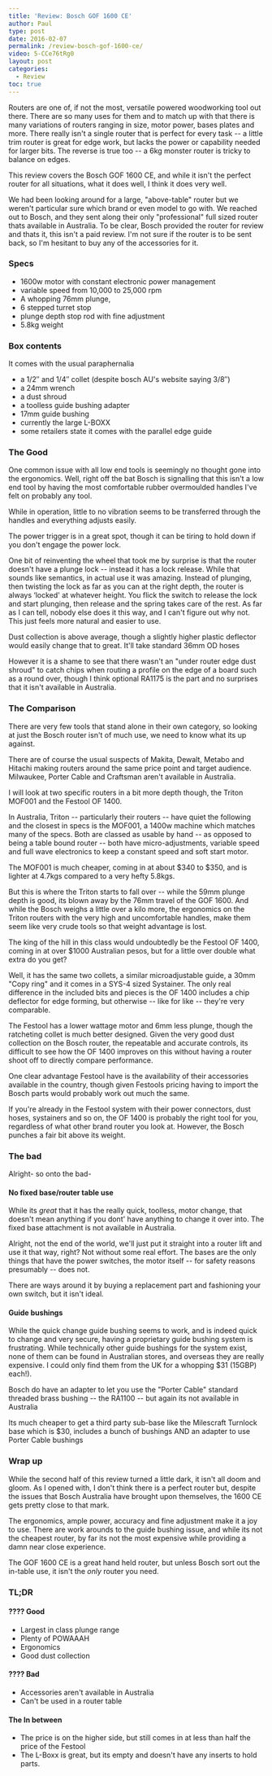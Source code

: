 ```yaml
---
title: 'Review: Bosch GOF 1600 CE'
author: Paul
type: post
date: 2016-02-07
permalink: /review-bosch-gof-1600-ce/
video: 5-CCe76tRg0
layout: post
categories:
  - Review
toc: true
---
```

Routers are one of, if not the most, versatile powered woodworking tool out there. There are so many uses for them and to match up with that there is many variations of routers ranging in size, motor power, bases plates and more. There really isn't a single router that is perfect for every task -- a little trim router is great for edge work, but lacks the power or capability needed for larger bits. The reverse is true too -- a 6kg monster router is tricky to balance on edges.

This review covers the Bosch GOF 1600 CE, and while it isn't the perfect router for all situations, what it does well, I think it does very well.

We had been looking around for a large, "above-table" router but we weren't particular sure which brand or even model to go with. We reached out to Bosch, and they sent along their only "professional" full sized router thats available in Australia. To be clear, Bosch provided the router for review and thats it, this isn't a paid review. I'm not sure if the router is to be sent back, so I'm hesitant to buy any of the accessories for it.

### Specs

  * 1600w motor with constant electronic power management
  * variable speed from 10,000 to 25,000 rpm
  * A whopping 76mm plunge,
  * 6 stepped turret stop
  * plunge depth stop rod with fine adjustment
  * 5.8kg weight

### Box contents

It comes with the usual paraphernalia

  * a 1/2&#8243; and 1/4&#8243; collet (despite bosch AU's website saying 3/8&#8243;)
  * a 24mm wrench
  * a dust shroud
  * a toolless guide bushing adapter
  * 17mm guide bushing
  * currently the large L-BOXX
  * some retailers state it comes with the parallel edge guide

### The Good

One common issue with all low end tools is seemingly no thought gone into the ergonomics. Well, right off the bat Bosch is signalling that this isn't a low end tool by having the most comfortable rubber overmoulded handles I've felt on probably any tool.

While in operation, little to no vibration seems to be transferred through the handles and everything adjusts easily.

The power trigger is in a great spot, though it can be tiring to hold down if you don't engage the power lock.

One bit of reinventing the wheel that took me by surprise is that the router doesn't have a plunge lock -- instead it has a lock release. While that sounds like semantics, in actual use it was amazing. Instead of plunging, then twisting the lock as far as you can at the right depth, the router is always &#8216;locked' at whatever height. You flick the switch to release the lock and start plunging, then release and the spring takes care of the rest. As far as I can tell, nobody else does it this way, and I can't figure out why not. This just feels more natural and easier to use.

Dust collection is above average, though a slightly higher plastic deflector would easily change that to great. It'll take standard 36mm OD hoses

However it is a shame to see that there wasn't an "under router edge dust shroud" to catch chips when routing a profile on the edge of a board such as a round over, though I think optional RA1175 is the part and no surprises that it isn't available in Australia.

### The Comparison

There are very few tools that stand alone in their own category, so looking at just the Bosch router isn't of much use, we need to know what its up against.

There are of course the usual suspects of Makita, Dewalt, Metabo and Hitachi making routers around the same price point and target audience. Milwaukee, Porter Cable and Craftsman aren't available in Australia.

I will look at two specific routers in a bit more depth though, the Triton MOF001 and the Festool OF 1400.

In Australia, Triton -- particularly their routers -- have quiet the following and the closest in specs is the MOF001, a 1400w machine which matches many of the specs. Both are classed as usable by hand -- as opposed to being a table bound router -- both have micro-adjustments, variable speed and full wave electronics to keep a constant speed and soft start motor.

The MOF001 is much cheaper, coming in at about $340 to $350, and is lighter at 4.7kgs compared to a very hefty 5.8kgs.

But this is where the Triton starts to fall over -- while the 59mm plunge depth is good, its blown away by the 76mm travel of the GOF 1600. And while the Bosch weighs a little over a kilo more, the ergonomics on the Triton routers with the very high and uncomfortable handles, make them seem like very crude tools so that weight advantage is lost.

The king of the hill in this class would undoubtedly be the Festool OF 1400, coming in at over $1000 Australian pesos, but for a little over double what extra do you get?

Well, it has the same two collets, a similar microadjustable guide, a 30mm "Copy ring" and it comes in a SYS-4 sized Systainer. The only real difference in the included bits and pieces is the OF 1400 includes a chip deflector for edge forming, but otherwise -- like for like -- they're very comparable.

The Festool has a lower wattage motor and 6mm less plunge, though the ratcheting collet is much better designed. Given the very good dust collection on the Bosch router, the repeatable and accurate controls, its difficult to see how the OF 1400 improves on this without having a router shoot off to directly compare performance.

One clear advantage Festool have is the availability of their accessories available in the country, though given Festools pricing having to import the Bosch parts would probably work out much the same.

If you're already in the Festool system with their power connectors, dust hoses, systainers and so on, the OF 1400 is probably the right tool for you, regardless of what other brand router you look at. However, the Bosch punches a fair bit above its weight.

### The bad

Alright- so onto the bad-

#### No fixed base/router table use

While its _great_ that it has the really quick, toolless, motor change, that doesn't mean anything if you dont' have anything to change it over into. The fixed base attachment is not available in Australia.

Alright, not the end of the world, we'll just put it straight into a router lift and use it that way, right? Not without some real effort. The bases are the only things that have the power switches, the motor itself -- for safety reasons presumably -- does not.

There are ways around it by buying a replacement part and fashioning your own switch, but it isn't ideal.

#### Guide bushings

While the quick change guide bushing seems to work, and is indeed quick to change and very secure, having a proprietary guide bushing system is frustrating. While technically other guide bushings for the system exist, none of them can be found in Australian stores, and overseas they are really expensive. I could only find them from the UK for a whopping $31 (15GBP) each!).

Bosch do have an adapter to let you use the "Porter Cable" standard threaded brass bushing -- the RA1100 -- but again its not available in Australia

Its much cheaper to get a third party sub-base like the Milescraft Turnlock base which is $30, includes a bunch of bushings AND an adapter to use Porter Cable bushings

### Wrap up

While the second half of this review turned a little dark, it isn't all doom and gloom. As I opened with, I don't think there is a perfect router but, despite the issues that Bosch Australia have brought upon themselves, the 1600 CE gets pretty close to that mark.

The ergonomics, ample power, accuracy and fine adjustment make it a joy to use. There are work arounds to the guide bushing issue, and while its not the cheapest router, by far its not the most expensive while providing a damn near close experience.

The GOF 1600 CE is a great hand held router, but unless Bosch sort out the in-table use, it isn't the _only_ router you need.

### TL;DR

#### ???? Good

  * Largest in class plunge range
  * Plenty of POWAAAH
  * Ergonomics
  * Good dust collection

#### ???? Bad

  * Accessories aren't available in Australia
  * Can't be used in a router table

#### The In between

  * The price is on the higher side, but still comes in at less than half the price of the Festool
  * The L-Boxx is great, but its empty and doesn't have any inserts to hold parts.